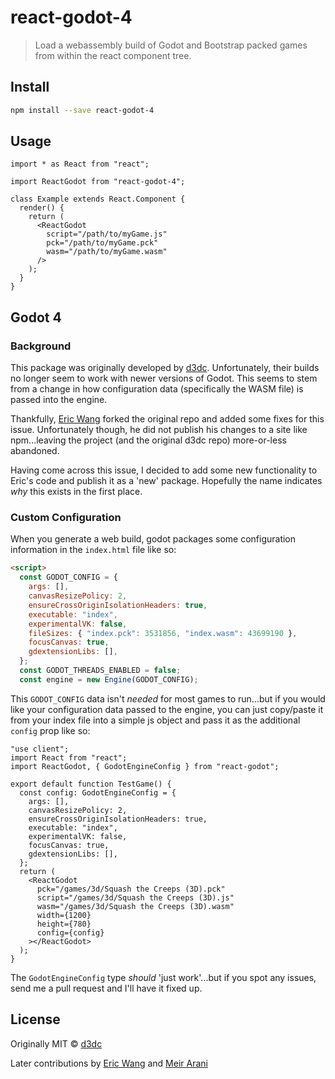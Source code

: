 # react-godot-4

> Load a webassembly build of Godot and Bootstrap packed games from within the react component tree.

## Install

```bash
npm install --save react-godot-4
```

## Usage

```tsx
import * as React from "react";

import ReactGodot from "react-godot-4";

class Example extends React.Component {
  render() {
    return (
      <ReactGodot
        script="/path/to/myGame.js"
        pck="/path/to/myGame.pck"
        wasm="/path/to/myGame.wasm"
      />
    );
  }
}
```

## Godot 4

### Background

This package was originally developed by [d3dc](https://github.com/d3dc/react-godot). Unfortunately, their builds no longer seem to work with newer versions of Godot. This seems to stem from a change in how configuration data (specifically the WASM file) is passed into the engine.

Thankfully, [Eric Wang](https://github.com/ezwang/react-godot) forked the original repo and added some fixes for this issue. Unfortunately though, he did not publish his changes to a site like npm...leaving the project (and the original d3dc repo) more-or-less abandoned.

Having come across this issue, I decided to add some new functionality to Eric's code and publish it as a 'new' package. Hopefully the name indicates _why_ this exists in the first place.

### Custom Configuration

When you generate a web build, godot packages some configuration information in the `index.html` file like so:

```html
<script>
  const GODOT_CONFIG = {
    args: [],
    canvasResizePolicy: 2,
    ensureCrossOriginIsolationHeaders: true,
    executable: "index",
    experimentalVK: false,
    fileSizes: { "index.pck": 3531856, "index.wasm": 43699190 },
    focusCanvas: true,
    gdextensionLibs: [],
  };
  const GODOT_THREADS_ENABLED = false;
  const engine = new Engine(GODOT_CONFIG);
```

This `GODOT_CONFIG` data isn't _needed_ for most games to run...but if you would like your configuration data passed to the engine, you can just copy/paste it from your index file into a simple js object and pass it as the additional `config` prop like so:

```tsx
"use client";
import React from "react";
import ReactGodot, { GodotEngineConfig } from "react-godot";

export default function TestGame() {
  const config: GodotEngineConfig = {
    args: [],
    canvasResizePolicy: 2,
    ensureCrossOriginIsolationHeaders: true,
    executable: "index",
    experimentalVK: false,
    focusCanvas: true,
    gdextensionLibs: [],
  };
  return (
    <ReactGodot
      pck="/games/3d/Squash the Creeps (3D).pck"
      script="/games/3d/Squash the Creeps (3D).js"
      wasm="/games/3d/Squash the Creeps (3D).wasm"
      width={1200}
      height={780}
      config={config}
    ></ReactGodot>
  );
}
```

The `GodotEngineConfig` type _should_ 'just work'...but if you spot any issues, send me a pull request and I'll have it fixed up.

## License

Originally MIT © [d3dc](https://github.com/d3dc)

Later contributions by [Eric Wang](https://github.com/ezwang/react-godot) and [Meir Arani](https://github.com/MeirArani)
